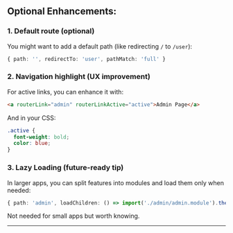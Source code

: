 ## Optional Enhancements:

### 1. **Default route (optional)**  
You might want to add a default path (like redirecting `/` to `/user`):

```ts
{ path: '', redirectTo: 'user', pathMatch: 'full' }
```

### 2. **Navigation highlight (UX improvement)**  
For active links, you can enhance it with:

```html
<a routerLink="admin" routerLinkActive="active">Admin Page</a>
```

And in your CSS:

```css
.active {
  font-weight: bold;
  color: blue;
}
```

### 3. **Lazy Loading (future-ready tip)**  
In larger apps, you can split features into modules and load them only when needed:

```ts
{ path: 'admin', loadChildren: () => import('./admin/admin.module').then(m => m.AdminModule) }
```

Not needed for small apps but worth knowing.

---
